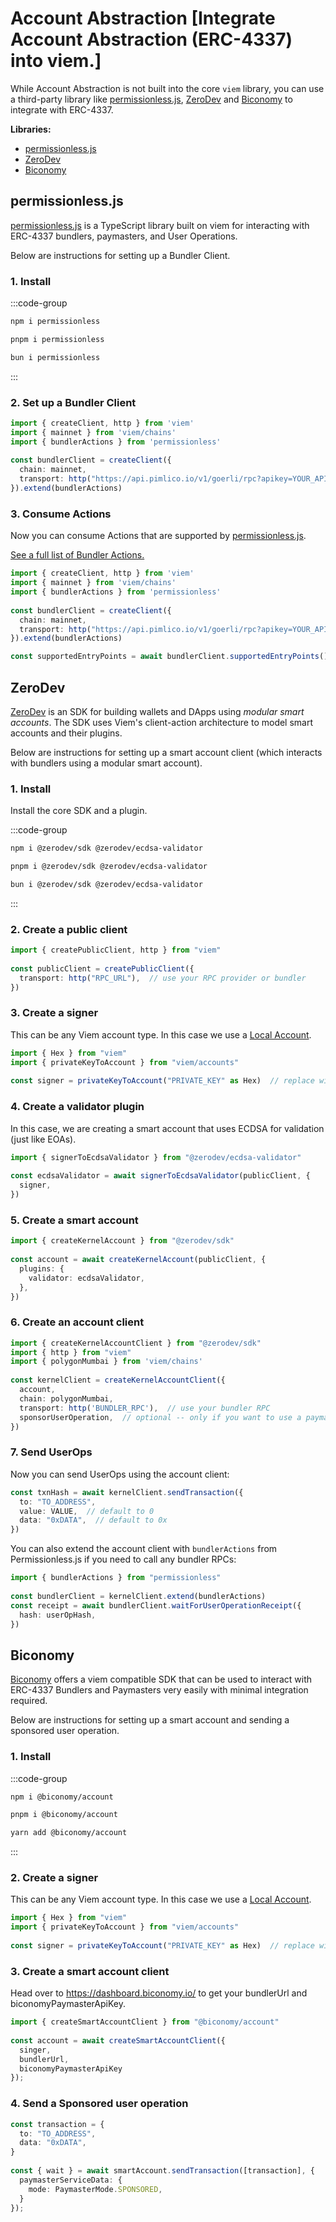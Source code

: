 # Account Abstraction [Integrate Account Abstraction (ERC-4337) into viem.]

While Account Abstraction is not built into the core `viem` library, you can use a third-party library like [permissionless.js](https://docs.pimlico.io/permissionless/reference), [ZeroDev](https://docs.zerodev.app/) and [Biconomy](https://docs.biconomy.io/) to integrate with ERC-4337.

**Libraries:**

- [permissionless.js](#permissionless-js)
- [ZeroDev](#zerodev)
- [Biconomy](#biconomy)

## permissionless.js

[permissionless.js](https://docs.pimlico.io/permissionless/reference) is a TypeScript library built on viem for interacting with ERC-4337 bundlers, paymasters, and User Operations.

Below are instructions for setting up a Bundler Client.

### 1. Install

:::code-group

```bash [npm]
npm i permissionless
```

```bash [pnpm]
pnpm i permissionless
```

```bash [bun]
bun i permissionless
```

:::

### 2. Set up a Bundler Client

```ts
import { createClient, http } from 'viem'
import { mainnet } from 'viem/chains'
import { bundlerActions } from 'permissionless'
 
const bundlerClient = createClient({ 
  chain: mainnet,
  transport: http("https://api.pimlico.io/v1/goerli/rpc?apikey=YOUR_API_KEY_HERE")
}).extend(bundlerActions)
```

### 3. Consume Actions

Now you can consume Actions that are supported by [permissionless.js](https://docs.pimlico.io/permissionless/reference/bundler-actions/supportedEntryPoints).

[See a full list of Bundler Actions.](https://docs.pimlico.io/permissionless/reference/bundler-actions/sendUserOperation)

```ts
import { createClient, http } from 'viem'
import { mainnet } from 'viem/chains'
import { bundlerActions } from 'permissionless'
 
const bundlerClient = createClient({ 
  chain: mainnet,
  transport: http("https://api.pimlico.io/v1/goerli/rpc?apikey=YOUR_API_KEY_HERE")
}).extend(bundlerActions)

const supportedEntryPoints = await bundlerClient.supportedEntryPoints() // [!code focus]
```

## ZeroDev

[ZeroDev](https://docs.zerodev.app/) is an SDK for building wallets and DApps using *modular smart accounts*.  The SDK uses Viem's client-action architecture to model smart accounts and their plugins.

Below are instructions for setting up a smart account client (which interacts with bundlers using a modular smart account).

### 1. Install

Install the core SDK and a plugin.

:::code-group

```bash [npm]
npm i @zerodev/sdk @zerodev/ecdsa-validator
```

```bash [pnpm]
pnpm i @zerodev/sdk @zerodev/ecdsa-validator
```

```bash [bun]
bun i @zerodev/sdk @zerodev/ecdsa-validator
```

:::

### 2. Create a public client

```ts
import { createPublicClient, http } from "viem"
 
const publicClient = createPublicClient({
  transport: http("RPC_URL"),  // use your RPC provider or bundler
})
```

### 3. Create a signer

This can be any Viem account type.  In this case we use a [Local Account](/docs/accounts/local).

```ts
import { Hex } from "viem"
import { privateKeyToAccount } from "viem/accounts"
 
const signer = privateKeyToAccount("PRIVATE_KEY" as Hex)  // replace with actual private key
```

### 4. Create a validator plugin

In this case, we are creating a smart account that uses ECDSA for validation (just like EOAs).

```ts
import { signerToEcdsaValidator } from "@zerodev/ecdsa-validator"
 
const ecdsaValidator = await signerToEcdsaValidator(publicClient, {
  signer,
})
```

### 5. Create a smart account

```ts
import { createKernelAccount } from "@zerodev/sdk"
 
const account = await createKernelAccount(publicClient, {
  plugins: {
    validator: ecdsaValidator,
  },
})
```

### 6. Create an account client

```ts
import { createKernelAccountClient } from "@zerodev/sdk"
import { http } from "viem"
import { polygonMumbai } from 'viem/chains'
 
const kernelClient = createKernelAccountClient({
  account,
  chain: polygonMumbai,
  transport: http('BUNDLER_RPC'),  // use your bundler RPC
  sponsorUserOperation,  // optional -- only if you want to use a paymaster
})
```

### 7. Send UserOps

Now you can send UserOps using the account client:

```ts
const txnHash = await kernelClient.sendTransaction({
  to: "TO_ADDRESS",
  value: VALUE,  // default to 0
  data: "0xDATA",  // default to 0x
})
```

You can also extend the account client with `bundlerActions` from Permissionless.js if you need to call any bundler RPCs:

```ts
import { bundlerActions } from "permissionless"
 
const bundlerClient = kernelClient.extend(bundlerActions)
const receipt = await bundlerClient.waitForUserOperationReceipt({
  hash: userOpHash,
})
```

## Biconomy

[Biconomy](https://docs.biconomy.io/) offers a viem compatible SDK that can be used to interact with ERC-4337 Bundlers and Paymasters very easily with minimal integration required.

Below are instructions for setting up a smart account and sending a sponsored user operation.

### 1. Install

:::code-group

```bash [npm]
npm i @biconomy/account
```

```bash [pnpm]
pnpm i @biconomy/account
```

```bash [bun]
yarn add @biconomy/account
```
:::

### 2. Create a signer

This can be any Viem account type. In this case we use a [Local Account](/docs/accounts/local).

```ts
import { Hex } from "viem"
import { privateKeyToAccount } from "viem/accounts"
 
const signer = privateKeyToAccount("PRIVATE_KEY" as Hex)  // replace with actual private key
```

### 3. Create a smart account client

Head over to https://dashboard.biconomy.io/ to get your bundlerUrl and biconomyPaymasterApiKey.

```ts
import { createSmartAccountClient } from "@biconomy/account"
 
const account = await createSmartAccountClient({
  singer,
  bundlerUrl,
  biconomyPaymasterApiKey
});
```

### 4. Send a Sponsored user operation

```ts
const transaction = {
  to: "TO_ADDRESS",
  data: "0xDATA",  
}
 
const { wait } = await smartAccount.sendTransaction([transaction], {
  paymasterServiceData: {
    mode: PaymasterMode.SPONSORED,
  }
});
```